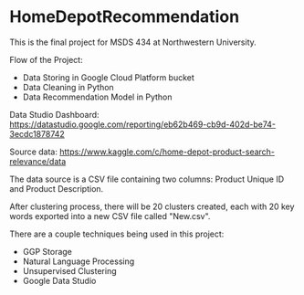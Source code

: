 # HomeDepotRecommendation
This is the final project for MSDS 434 at Northwestern University. 

Flow of the Project:
- Data Storing in Google Cloud Platform bucket
- Data Cleaning in Python
- Data Recommendation Model in Python

Data Studio Dashboard: https://datastudio.google.com/reporting/eb62b469-cb9d-402d-be74-3ecdc1878742

Source data: https://www.kaggle.com/c/home-depot-product-search-relevance/data

The data source is a CSV file containing two columns: Product Unique ID and Product Description. 

After clustering process, there will be 20 clusters created, each with 20 key words exported into a new CSV file called "New.csv".  

There are a couple techniques being used in this project: 
- GGP Storage 
- Natural Language Processing
- Unsupervised Clustering
- Google Data Studio
